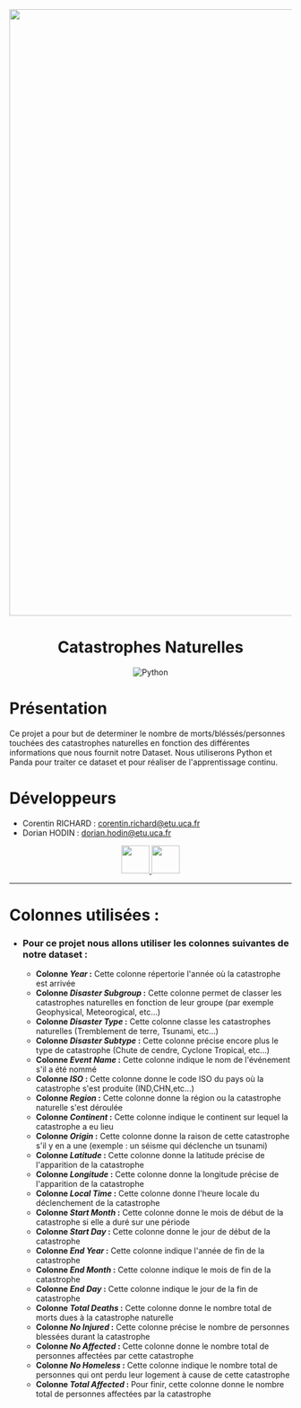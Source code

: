 <div align = center>

<img src="https://cdn.discordapp.com/attachments/1150019887473901569/1201891884935680090/istockphoto-1333043586-612x6121.jpg?ex=65cb780b&is=65b9030b&hm=0d9fa0fd17d7217d976a10fed5cbcd757e27154256ebbe464c9d738cdc1a0f17&" width="1080" height="">

# **Catastrophes Naturelles**
![Python](https://img.shields.io/badge/python-3670A0?style=for-the-badge&logo=python&logoColor=ffdd54)
</div>


# Présentation

Ce projet a pour but de determiner le nombre de morts/bléssés/personnes touchées des catastrophes naturelles en fonction des différentes informations que nous fournit notre Dataset.
Nous utiliserons Python et Panda pour traiter ce dataset et pour réaliser de l'apprentissage continu.

# Développeurs

- Corentin RICHARD : corentin.richard@etu.uca.fr
- Dorian HODIN : dorian.hodin@etu.uca.fr

<div align="center">
<a href = "https://codefirst.iut.uca.fr/git/corentin.richard">
<img src="https://codefirst.iut.uca.fr/git/avatars/4372364870f18ab9104f13222fa84d2e?size=870" width="50" >
</a>
<a href = "https://codefirst.iut.uca.fr/git/dorian.hodin">
<img src="https://codefirst.iut.uca.fr/git/avatars/d6f97dbdf66352b0b66685e144aa1ee5?size=870" width="50" >
</a>
</div>

---
# Colonnes utilisées : 

* ### Pour ce projet nous allons utiliser les colonnes suivantes de notre dataset : 
  * **Colonne *Year* :** Cette colonne répertorie l'année où la catastrophe est arrivée
  * **Colonne *Disaster Subgroup* :** Cette colonne permet de classer les catastrophes naturelles en fonction de leur groupe (par exemple Geophysical, Meteorogical, etc...)
  * **Colonne *Disaster Type* :** Cette colonne classe les catastrophes naturelles (Tremblement de terre, Tsunami, etc...)
  * **Colonne *Disaster Subtype* :** Cette colonne précise encore plus le type de catastrophe (Chute de cendre, Cyclone Tropical, etc...)
  * **Colonne *Event Name* :** Cette colonne indique le nom de l'événement s'il a été nommé
  * **Colonne *ISO* :** Cette colonne donne le code ISO du pays où la catastrophe s'est produite (IND,CHN,etc...)
  * **Colonne *Region* :** Cette colonne donne la région ou la catastrophe naturelle s'est déroulée
  * **Colonne *Continent* :** Cette colonne indique le continent sur lequel la catastrophe a eu lieu
  * **Colonne *Origin* :** Cette colonne donne la raison de cette catastrophe s'il y en a une (exemple : un séisme qui déclenche un tsunami)
  * **Colonne *Latitude* :** Cette colonne donne la latitude précise de l'apparition de la catastrophe
  * **Colonne *Longitude* :** Cette colonne donne la longitude précise de l'apparition de la catastrophe
  * **Colonne *Local Time* :** Cette colonne donne l'heure locale du déclenchement de la catastrophe
  * **Colonne *Start Month* :**  Cette colonne donne le mois de début de la catastrophe si elle a duré sur une période
  * **Colonne *Start Day* :** Cette colonne donne le jour de début de la catastrophe
  * **Colonne *End Year* :** Cette colonne indique l'année de fin de la  catastrophe
  * **Colonne *End Month* :** Cette colonne indique le mois de fin de la catastrophe
  * **Colonne *End Day* :** Cette colonne indique le jour de la fin de catastrophe
  * **Colonne *Total Deaths* :** Cette colonne donne le nombre total de morts dues à la catastrophe naturelle
  * **Colonne *No Injured* :** Cette colonne précise le nombre de personnes blessées durant la catastrophe
  * **Colonne *No Affected* :** Cette colonne donne le nombre total de personnes affectées par cette catastrophe
  * **Colonne *No Homeless* :** Cette colonne indique le nombre total de personnes qui ont perdu leur logement à cause de cette catastrophe
  * **Colonne *Total Affected* :** Pour finir, cette colonne donne le nombre total de personnes affectées par la catastrophe